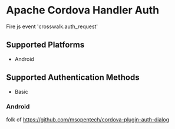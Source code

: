 # Apache Cordova Handler Auth

Fire js event 'crosswalk.auth_request'

## Supported Platforms

- Android
## Supported Authentication Methods

- Basic

### Android
folk of https://github.com/msopentech/cordova-plugin-auth-dialog
